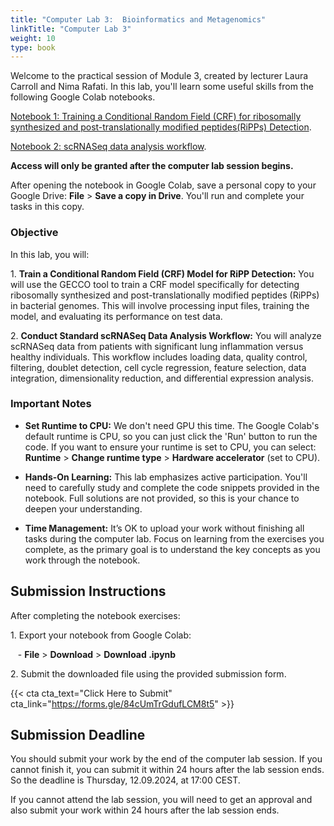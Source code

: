 ```yaml
---
title: "Computer Lab 3:  Bioinformatics and Metagenomics"
linkTitle: "Computer Lab 3"
weight: 10
type: book
---
```


Welcome to the practical session of Module 3, created by lecturer Laura Carroll and Nima Rafati. In this lab, you'll learn some useful skills from the following Google Colab notebooks.

[Notebook 1: Training a Conditional Random Field (CRF) for ribosomally synthesized and post-translationally modified peptides(RiPPs) Detection](https://colab.research.google.com/drive/1Y1w2D9uDMm93dzMbSA1vOcWaS4HQsO4z?usp=sharing). 

[Notebook 2: scRNASeq data analysis workflow](https://colab.research.google.com/drive/17aPqMfoOlDPl0Yo3k-C6YiuVpExj0iNB?usp=sharing). 



**Access will only be granted after the computer lab session begins.**

After opening the notebook in Google Colab, save a personal copy to your Google Drive: **File** > **Save a copy in Drive**. You'll run and complete your tasks in this copy.

### Objective

In this lab, you will:

1\. **Train a Conditional Random Field (CRF) Model for RiPP Detection:** You will use the GECCO tool to train a CRF model specifically for detecting ribosomally synthesized and post-translationally modified peptides (RiPPs) in bacterial genomes. This will involve processing input files, training the model, and evaluating its performance on test data.

2\. **Conduct Standard scRNASeq Data Analysis Workflow:** You will analyze scRNASeq data from patients with significant lung inflammation versus healthy individuals. This workflow includes loading data, quality control, filtering, doublet detection, cell cycle regression, feature selection, data integration, dimensionality reduction, and differential expression analysis.

### Important Notes

- **Set Runtime to CPU:** We don't need GPU this time. The Google Colab's default runtime is CPU, so you can just click the 'Run' button to run the code. If you want to ensure your runtime is set to CPU, you can select: **Runtime** > **Change runtime type** > **Hardware accelerator** (set to CPU).

- **Hands-On Learning:** This lab emphasizes active participation. You'll need to carefully study and complete the code snippets provided in the notebook. Full solutions are not provided, so this is your chance to deepen your understanding.

- **Time Management:** It’s OK to upload your work without finishing all tasks during the computer lab. Focus on learning from the exercises you complete, as the primary goal is to understand the key concepts as you work through the notebook.

## Submission Instructions

After completing the notebook exercises:

1\. Export your notebook from Google Colab:

   - **File** > **Download** > **Download .ipynb**

2\. Submit the downloaded file using the provided submission form.

{{< cta cta_text="Click Here to Submit" cta_link="https://forms.gle/84cUmTrGdufLCM8t5" >}}

## Submission Deadline

You should submit your work by the end of the computer lab session. If you cannot finish it, you can submit it within 24 hours after the lab session ends. So the deadline is Thursday, 12.09.2024, at 17:00 CEST.

If you cannot attend the lab session, you will need to get an approval and also submit your work within 24 hours after the lab session ends.
